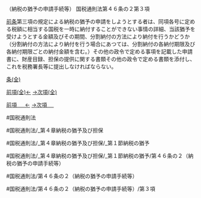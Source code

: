 （納税の猶予の申請手続等）
国税通則法第４６条の２第３項

[前条](国税通則法＿＿＿＿＿第４６条の１第１項)第三項の規定による納税の猶予の申請をしようとする者は、同項各号に定める税額に相当する国税を一時に納付することができない事情の詳細、当該猶予を受けようとする金額及びその期間、分割納付の方法により納付を行うかどうか（分割納付の方法により納付を行う場合にあつては、分割納付の各納付期限及び各納付期限ごとの納付金額を含む。）その他の政令で定める事項を記載した申請書に、財産目録、担保の提供に関する書類その他の政令で定める書類を添付し、これを税務署長等に提出しなければならない。

[条(全)](国税通則法＿＿＿＿＿第４６条の２_.md)

[前項(全)←](国税通則法＿＿＿＿＿第４６条の２第２項_.md)    [→次項(全)](国税通則法＿＿＿＿＿第４６条の２第４項_.md)

[前項 　 ←](国税通則法＿＿＿＿＿第４６条の２第２項.md)    [→次項 　 ](国税通則法＿＿＿＿＿第４６条の２第４項.md)



#国税通則法

#国税通則法/_第４章納税の猶予及び担保

#国税通則法/_第４章納税の猶予及び担保/_第１節納税の猶予

#国税通則法/_第４章納税の猶予及び担保/_第１節納税の猶予/第４６条の２（納税の猶予の申請手続等）

#国税通則法/第４６条の２（納税の猶予の申請手続等）

#国税通則法/第４６条の２（納税の猶予の申請手続等）/第３項


